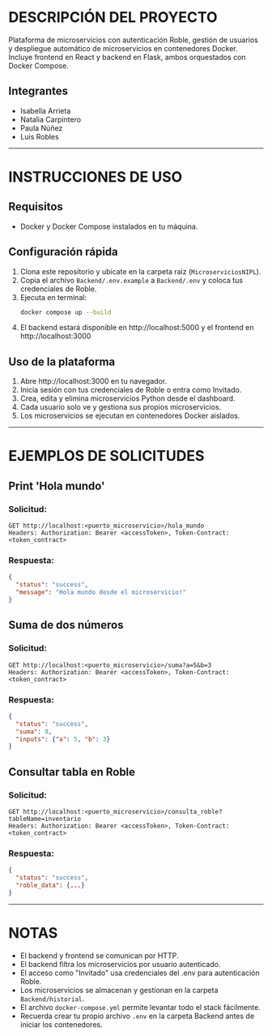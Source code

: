 # DESCRIPCIÓN DEL PROYECTO

Plataforma de microservicios con autenticación Roble, gestión de usuarios y despliegue automático de microservicios en contenedores Docker. Incluye frontend en React y backend en Flask, ambos orquestados con Docker Compose.

## Integrantes
* Isabella Arrieta
* Natalia Carpintero
* Paula Núñez
* Luis Robles

---
# INSTRUCCIONES DE USO

## Requisitos
- Docker y Docker Compose instalados en tu máquina.

## Configuración rápida
1. Clona este repositorio y ubícate en la carpeta raíz (`MicroserviciosNIPL`).
2. Copia el archivo `Backend/.env.example` a `Backend/.env` y coloca tus credenciales de Roble.
3. Ejecuta en terminal:
   ```sh
   docker compose up --build
   ```
4. El backend estará disponible en http://localhost:5000 y el frontend en http://localhost:3000

## Uso de la plataforma
1. Abre http://localhost:3000 en tu navegador.
2. Inicia sesión con tus credenciales de Roble o entra como Invitado.
3. Crea, edita y elimina microservicios Python desde el dashboard.
4. Cada usuario solo ve y gestiona sus propios microservicios.
5. Los microservicios se ejecutan en contenedores Docker aislados.

---
# EJEMPLOS DE SOLICITUDES

## Print 'Hola mundo'
### Solicitud:
```
GET http://localhost:<puerto_microservicio>/hola_mundo
Headers: Authorization: Bearer <accessToken>, Token-Contract: <token_contract>
```
### Respuesta:
```json
{
  "status": "success",
  "message": "Hola mundo desde el microservicio!"
}
```

## Suma de dos números
### Solicitud:
```
GET http://localhost:<puerto_microservicio>/suma?a=5&b=3
Headers: Authorization: Bearer <accessToken>, Token-Contract: <token_contract>
```
### Respuesta:
```json
{
  "status": "success",
  "suma": 8,
  "inputs": {"a": 5, "b": 3}
}
```

## Consultar tabla en Roble
### Solicitud:
```
GET http://localhost:<puerto_microservicio>/consulta_roble?tableName=inventario
Headers: Authorization: Bearer <accessToken>, Token-Contract: <token_contract>
```
### Respuesta:
```json
{
  "status": "success",
  "roble_data": {...}
}
```

---
# NOTAS
- El backend y frontend se comunican por HTTP.
- El backend filtra los microservicios por usuario autenticado.
- El acceso como "Invitado" usa credenciales del .env para autenticación Roble.
- Los microservicios se almacenan y gestionan en la carpeta `Backend/historial`.
- El archivo `docker-compose.yml` permite levantar todo el stack fácilmente.
- Recuerda crear tu propio archivo `.env` en la carpeta Backend antes de iniciar los contenedores.



